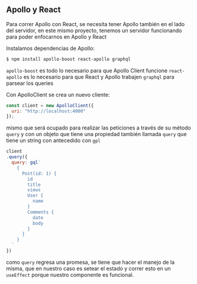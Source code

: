 ## Apollo y React

Para correr Apollo con React, se necesita tener Apollo también en el lado del
servidor, en este mismo proyecto, tenemos un servidor funcionando para poder
enfocarnos en Apollo y React

Instalamos dependencias de Apollo:

```sh
$ npm install apollo-boost react-apollo graphql
```

`apollo-boost` es todo lo necesario para que Apollo Client funcione
`react-apollo` es lo necesario para que React y Apollo trabajen
`graphql` para parsear los queries

Con ApolloClient se crea un nuevo cliente:

```js
const client = new ApolloClient({
  uri: "http://localhost:4000"
});
```

mismo que será ocupado para realizar las peticiones a través de su método
`query` y con un objeto que tiene una propiedad también llamada `query` que
tiene un string con antecedido con `gpl`

```js
client
.query({
  query: gql`
    {
      Post(id: 1) {
        id
        title
        views
        User {
          name
        }
        Comments {
          date
          body
        }
      }
    }
  `
})
```

como `query` regresa una promesa, se tiene que hacer el manejo de la misma, que
en nuestro caso es setear el estado y correr esto en un `useEffect` porque
nuestro componente es funcional.

